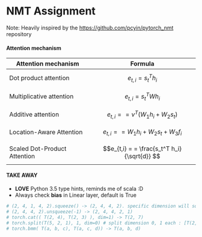 # NMT Assignment
Note: Heavily inspired by the https://github.com/pcyin/pytorch_nmt repository

#### Attention mechanism

    

|  Attention mechanism       |                              Formula           |
|----------------------------|------------------------------------------------|
|Dot product attention       |$$e_{t,i} = s_t^T h_i$$                         |
|Multiplicative attention    |$$e_{t,i} = s_t^T W h_i$$                       |
|Additive attention          |$$e_{t,i} = = v^T (W_1 h_i + W_2 s_t)$$         |
|Location-Aware Attention    |$$e_{t,i} = = W_1 h_i + W_2 s_t + W_3 f_i$$     |
|Scaled Dot-Product Attention|$$e_{t,i} = = \frac{s_t^T h_i}{\sqrt{d}} $$     |



#### TAKE AWAY

- **LOVE** Python 3.5 type hints, reminds me of scala :D
- Always check **bias** in Linear layer, default is True

```python
# (2, 4, 1, 4, 2).squeeze() -> (2, 4, 4, 2). specific dimension will squeeze this dim
# (2, 4, 4, 2).unsqueeze(-1) -> (2, 4, 4, 2, 1)
# torch.cat(( T(2, 4), T(2, 3) ), dim=1) -> T(2, 7)
# torch.split(T(5, 2, 1), 1, dim=0) # split dimension 0, 1 each : [T(2, 1)] * 5
# torch.bmm( T(a, b, c), T(a, c, d)) -> T(a, b, d)
```
